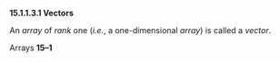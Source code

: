 **15.1.1.3.1 Vectors** 

An *array* of *rank* one (*i.e.*, a one-dimensional *array*) is called a *vector*. 

Arrays **15–1**

 

 

